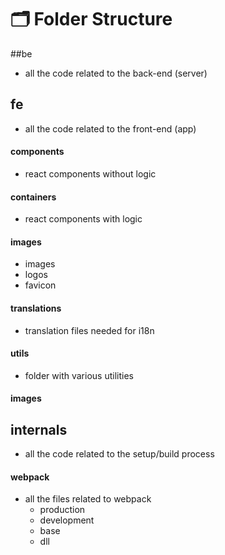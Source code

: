 # 🗂 Folder Structure

##be
* all the code related to the back-end (server)

## fe
* all the code related to the front-end (app)

#### components
* react components without logic

#### containers
* react components with logic

#### images
* images
* logos
* favicon

#### translations
* translation files needed for i18n

#### utils
* folder with various utilities

#### images

## internals
* all the code related to the setup/build process

#### webpack
* all the files related to webpack
    * production
    * development
    * base
    * dll
